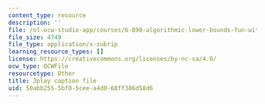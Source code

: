 ```yaml
---
content_type: resource
description: ''
file: /ol-ocw-studio-app/courses/6-890-algorithmic-lower-bounds-fun-with-hardness-proofs-fall-2014/50abb2555bf05ceea4d068ff386d58d6_iDNpHHO_O6w.vtt
file_size: 4749
file_type: application/x-subrip
learning_resource_types: []
license: https://creativecommons.org/licenses/by-nc-sa/4.0/
ocw_type: OCWFile
resourcetype: Other
title: 3play caption file
uid: 50abb255-5bf0-5cee-a4d0-68ff386d58d6
---
```


